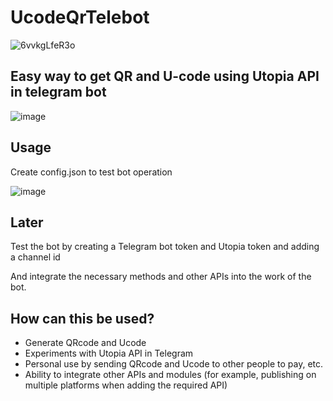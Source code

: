 # UcodeQrTelebot

 
![6vvkgLfeR3o](https://user-images.githubusercontent.com/77910713/147297692-15cc49a8-d014-4423-a329-cd410bf9e403.png)


Easy way to get QR and U-code using Utopia API in telegram bot
-----
![image](https://user-images.githubusercontent.com/77910713/147619295-78ac96ab-65bb-4381-aa8b-f073b73b55d6.png)

Usage 
-----

Create config.json to test bot operation

![image](https://user-images.githubusercontent.com/77910713/147619511-1fe6e2d7-867e-4bb5-be79-26f9ae6fa512.png)



Later
-----
Test the bot by creating a Telegram bot token and Utopia token and adding a channel id

And integrate the necessary methods and other APIs into the work of the bot.

How can this be used?
-----
* Generate QRcode and Ucode
* Experiments with Utopia API in Telegram
* Personal use by sending QRcode and Ucode to other people to pay, etc.
* Ability to integrate other APIs and modules (for example, publishing on multiple platforms when adding the required API)
